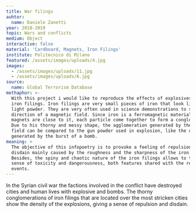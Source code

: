 ```yaml
---
title: War filings
auhtor:
  name: Daniele Zanetti
year: 2018-2019
topic: Wars and conflicts
medium: Object
interactive: false
material: 'Cardboard, Magnets, Iron Filings'
institute: Politecnico di Milano
featured: /assets/images/uploads/4.jpg
images:
  - /assets/images/uploads/11.jpg
  - /assets/images/uploads/6.jpg
source:
  name: Global Terrorism Database
methaphor: >-
  With this project i would like to reproduce the effects of explosives with
  iron filings. Iron filings are very small pieces of iron that look like a
  light powder. They are very often used in science demonstrations to show the
  direction of a magnetic field. Since iron is a ferromagnetic material, if some
  magnets are close to it, each particle come together to form a conglomerate.
  Due to his thorny and messy shape, the agglomeration generated by the magnetic
  field can be compared to the gun powder used in explosion, like the one
  generated by the burst of a bomb.
meaning: >
  The objective of this infopoetry is to provoke a feeling of repulsion and
  disdain mainly caused by the roughness and the sharpness of the iron powder.
  Besides, the spiny and chaotic nature of the iron filings allows to transmit a
  sense of toxicity and dangerousness, both features shared with the represented
  events.
---
```

In the Syrian civil war the factions involved in the conflict have destroyed cities and human lives with explosive and bombs. The thorny conglomerations of iron filings that are located over the most stricken cities show the density of the explosions, giving a sense of repulsion and disdain.

